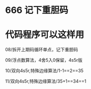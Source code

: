 # 666   记下重胆码
# 代码程序可以这样用

08/拆开上期码循环单点，记下重胆码


09/浮点数算法，4舍5入0保留，4s5r版



10/双向4s5r,特殊边缘算法/1-1==2==35



11/双向4s5r,特殊边缘算法/35+1==34==1







